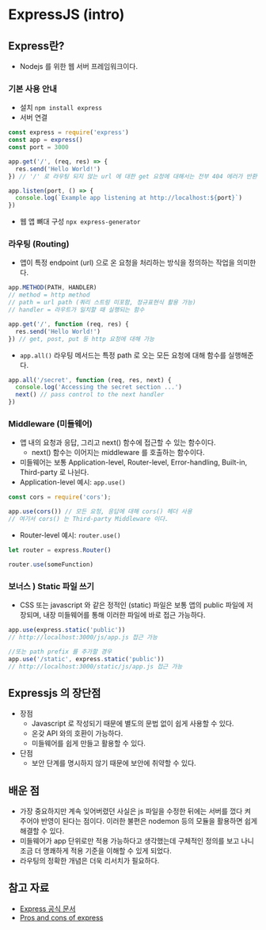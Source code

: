 # ExpressJS (intro)

## Express란?
- Nodejs 를 위한 웹 서버 프레임워크이다. 

### 기본 사용 안내
- 설치
`npm install express`
- 서버 연결
```js
const express = require('express') 
const app = express()
const port = 3000

app.get('/', (req, res) => {
  res.send('Hello World!')
}) // '/' 로 라우팅 되지 않는 url 에 대한 get 요청에 대해서는 전부 404 에러가 반환된다

app.listen(port, () => {
  console.log(`Example app listening at http://localhost:${port}`)
})
```
- 웹 앱 뼈대 구성
`npx express-generator`

### 라우팅 (Routing)
- 앱이 특정 endpoint (url) 으로 온 요청을 처리하는 방식을 정의하는 작업을 의미한다. 
```js
app.METHOD(PATH, HANDLER) 
// method = http method
// path = url path (쿼리 스트링 미포함, 정규표현식 활용 가능)
// handler = 라우트가 일치할 때 실행되는 함수

app.get('/', function (req, res) {
  res.send('Hello World!')
}) // get, post, put 등 http 요청에 대해 가능
```
- `app.all()` 라우팅 메서드는 특정 path 로 오는 모든 요청에 대해 함수를 실행해준다. 
```js
app.all('/secret', function (req, res, next) {
  console.log('Accessing the secret section ...')
  next() // pass control to the next handler
})
````

### Middleware (미들웨어)
- 앱 내의 요청과 응답, 그리고 next() 함수에 접근할 수 있는 함수이다. 
	- next() 함수는 이어지는 middleware 를 호출하는 함수이다.
- 미들웨어는 보통 Application-level, Router-level, Error-handling, Built-in, Third-party 로 나뉜다. 
- Application-level 예시: `app.use()`
```js
const cors = require('cors');

app.use(cors()) // 모든 요청, 응답에 대해 cors() 헤더 사용
// 여기서 cors() 는 Third-party Middleware 이다. 
```
- Router-level 예시: `router.use()`
```js
let router = express.Router()

router.use(someFunction)
````

### 보너스 ) Static 파일 쓰기
- CSS 또는 javascript 와 같은 정적인 (static) 파일은 보통 앱의 public 파일에 저장되며, 내장 미들웨어를 통해 이러한 파일에 바로 접근 가능하다.
```js
app.use(express.static('public'))
// http://localhost:3000/js/app.js 접근 가능

//또는 path prefix 를 추가할 경우
app.use('/static', express.static('public'))
// http://localhost:3000/static/js/app.js 접근 가능

```

## Expressjs 의 장단점
- 장점
	- Javascript 로 작성되기 때문에 별도의 문법 없이 쉽게 사용할 수 있다. 
	- 온갖 API 와의 호환이 가능하다. 
	- 미들웨어를 쉽게 만들고 활용할 수 있다. 
- 단점
	- 보안 단계를 명시하지 않기 때문에 보안에 취약할 수 있다. 

## 배운 점
- 가장 중요하지만 계속 잊어버렸던 사실은 js 파일을 수정한 뒤에는 서버를 껐다 켜 주어야 반영이 된다는 점이다. 이러한 불편은 nodemon 등의 모듈을 활용하면 쉽게 해결할 수 있다. 
- 미들웨어가 app 단위로만 적용 가능하다고 생각했는데 구체적인 정의를 보고 나니 조금 더 명쾌하게 적용 기준을 이해할 수 있게 되었다. 
- 라우팅의 정확한 개념은 더욱 리서치가 필요하다.

## 참고 자료
- [Express 공식 문서](https://expressjs.com/en/starter/hello-world.html)
- [Pros and cons of express](https://www.quora.com/What-are-the-pros-and-cons-of-learning-ExpressJS)